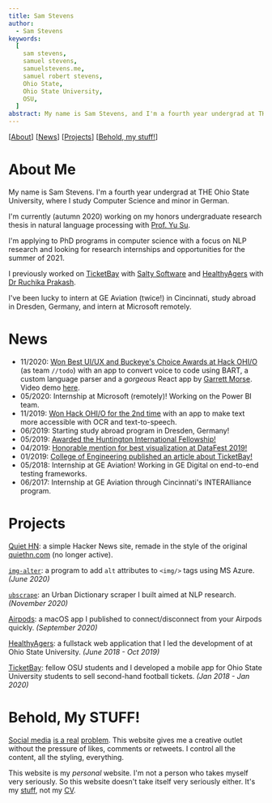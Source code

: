 ```yaml
---
title: Sam Stevens
author:
  - Sam Stevens
keywords:
  [
    sam stevens,
    samuel stevens,
    samuelstevens.me,
    samuel robert stevens,
    Ohio State,
    Ohio State University,
    OSU,
  ]
abstract: My name is Sam Stevens, and I'm a fourth year undergrad at THE Ohio State University.
---
```

[[About](#about-me)] [[News](#news)] [[Projects](#projects)] [[Behold, my stuff!](#behold-my-stuff)]

# About Me

My name is Sam Stevens. I'm a fourth year undergrad at THE Ohio State University, where I study Computer Science and minor in German.

I'm currently (autumn 2020) working on my honors undergraduate research thesis in natural language processing with [Prof. Yu Su](https://ysu1989.github.io/).

I'm applying to PhD programs in computer science with a focus on NLP research and looking for research internships and opportunities for the summer of 2021.

I previously worked on [TicketBay](/projects/ticketbay) with [Salty Software](https://salty.software) and [HealthyAgers](/projects/healthyagers) with [Dr Ruchika Prakash](https://psychology.osu.edu/people/prakash.30).

I've been lucky to intern at GE Aviation (twice!) in Cincinnati, study abroad in Dresden, Germany, and intern at Microsoft remotely.

# News

<div id="news-items">

- 11/2020: [Won Best UI/UX and Buckeye's Choice Awards at Hack OHI/O](https://hack.osu.edu/2020/#winners) (as team `//todo`) with an app to convert voice to code using BART, a custom language parser and a _gorgeous_ React app by [Garrett Morse](https://garrettmorse.com/). Video demo [here](https://youtu.be/YzGKLUlunUM).
- 05/2020: Internship at Microsoft (remotely)! Working on the Power BI team.
- 11/2019: [Won Hack OHI/O for the 2nd time](https://engineering.osu.edu/news/2019/12/hackohio-winners-showcase-problem-solving-and-persistence) with an app to make text more accessible with OCR and text-to-speech.
- 06/2019: Starting study abroad program in Dresden, Germany!
- 05/2019: [Awarded the Huntington International Fellowship!](https://cllc.osu.edu/news/2019-huntington-international-fellowship-winners-named)
- 04/2019: [Honorable mention for best visualization at DataFest 2019!](https://data-analytics.osu.edu/datafest/previous-datafests-2019)
- 01/2019: [College of Engineering published an article about TicketBay!](https://engineering.osu.edu/news/2019/01/cse-students-make-buying-and-selling-tickets-easy-new-app)
- 05/2018: Internship at GE Aviation! Working in GE Digital on end-to-end testing frameworks.
- 06/2017: Internship at GE Aviation through Cincinnati's INTERAlliance program.

</div>

# Projects

[Quiet HN](/projects/quiet-hn): a simple Hacker News site, remade in the style of the original [quiethn.com](https://quiethn.com) (no longer active).

[`img-alter`](/projects/img-alter): a program to add `alt` attributes to `<img/>` tags using MS Azure. _(June 2020)_

[`ubscrape`](/projects/ubscrape): an Urban Dictionary scraper I built aimed at NLP research. _(November 2020)_

[Airpods](/projects/airpods): a macOS app I published to connect/disconnect from your Airpods quickly. _(September 2020)_

[HealthyAgers](/projects/healthyagers): a fullstack web application that I led the development of at Ohio State University. _(June 2018 - Oct 2019)_

[TicketBay](/projects/ticketbay): fellow OSU students and I developed a mobile app for Ohio State University students to sell second-hand football tickets. _(Jan 2018 - Jan 2020)_

<!-- # Website Pages -->

<!-- [Machine Learning Notes](/pages/machine-learning-notes): Some notes on machine learning. Mostly a glossary of little terms that I want to remember for later on. -->

<!-- [Sam-wiches](/pages/sandwiches): A project to make a bunch of sandwiches. Currently on hold because of COVID-19. -->

# Behold, My STUFF!

[Social media](http://adamalterauthor.com/irresistible/) [is a real](https://www.nirandfar.com/indistractable/) [problem](https://www.thesocialdilemma.com/). This website gives me a creative outlet without the pressure of likes, comments or retweets. I control all the content, all the styling, everything.

This website is my _personal_ website. I'm not a person who takes myself very seriously. So this website doesn't take itself very seriously either. It's my [stuff](https://www.youtube-nocookie.com/embed/SHbS9tYFpcQ), not my [CV](/cv.pdf).
